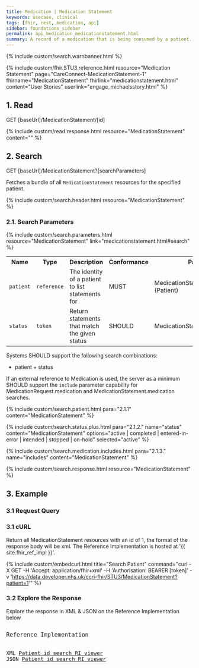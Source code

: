 ```yaml
---
title: Medication | Medication Statement
keywords: usecase, clinical
tags: [fhir, rest, medication, api]
sidebar: foundations_sidebar
permalink: api_medication_medicationstatement.html
summary: A record of a medication that is being consumed by a patient. A MedicationStatement may indicate that the patient may be taking the medication now, or has taken the medication in the past or will be taking the medication in the future.
---
```

{% include custom/search.warnbanner.html %}

{% include custom/fhir.STU3.reference.html resource="Medication Statement" page="CareConnect-MedicationStatement-1" fhirname="MedicationStatement" fhirlink="medicationstatement.html" content="User Stories" userlink="engage_michaelsstory.html" %}



## 1. Read ##

<div markdown="span" class="alert alert-success" role="alert">
GET [baseUrl]/MedicationStatement/[id]</div>

{% include custom/read.response.html resource="MedicationStatement" content="" %}

## 2. Search ##

<div markdown="span" class="alert alert-success" role="alert">
GET [baseUrl]/MedicationStatement?[searchParameters]</div>

Fetches a bundle of all `MedicationStatement` resources for the specified patient.

{% include custom/search.header.html resource="MedicationStatement" %}

### 2.1. Search Parameters ###

{% include custom/search.parameters.html resource="MedicationStatement" link="medicationstatement.html#search" %}

<table style="min-width:100%;width:100%">
<tr id="clinical">
    <th style="width:15%;">Name</th>
    <th style="width:10%;">Type</th>
    <th style="width:40%;">Description</th>
    <th style="width:5%;">Conformance</th>
    <th style="width:30%;">Path</th>
</tr>
<!--
<tr>
    <td><code class="highlighter-rouge">effective</code></td>
    <td><code class="highlighter-rouge">date</code></td>
    <td>Date when patient was taking (or not taking) the medication</td>
    <td>SHOULD</td>
    <td>MedicationStatement.effective</td>
</tr>
-->
<tr>
    <td><code class="highlighter-rouge">patient</code></td>
    <td><code class="highlighter-rouge">reference</code></td>
    <td>The identity of a patient to list statements for</td>
    <td>MUST</td>
    <td>MedicationStatement.patient<br>(Patient)</td>
</tr>
<tr>
    <td><code class="highlighter-rouge">status</code></td>
    <td><code class="highlighter-rouge">token</code></td>
    <td>Return statements that match the given status</td>
    <td>SHOULD</td>
    <td>MedicationStatement.status</td>
</tr>
</table>

Systems SHOULD support the following search combinations:

 * patient + status


If an external reference to Medication is used, the server as a minimum SHOULD support the `include` parameter capability for MedicationRequest.medication and MedicationStatement.medication searches.



<!-- include custom/search.date.plus.html para="2.1.1." content="MedicationStatement" name="effective" -->

{% include custom/search.patient.html para="2.1.1" content="MedicationStatement" %}

{% include custom/search.status.plus.html para="2.1.2." name="status" content="MedicationStatement" options="active | completed | entered-in-error | intended | stopped | on-hold" selected="active" %}

{% include custom/search.medication.includes.html para="2.1.3." name="includes" content="MedicationStatement" %}

{% include custom/search.response.html resource="MedicationStatement" %}


## 3. Example ##

### 3.1 Request Query ###

<h3 id="32-response-headers">3.1 cURL</h3>

Return all MedicationStatement resources with an id of 1, the format of the response body will be xml. The Reference Implementation is hosted at '{{ site.fhir_ref_impl }}'.

{% include custom/embedcurl.html title="Search Patient" command="curl -X GET -H 'Accept: application/fhir+xml' -H 'Authorisation: BEARER [token]' -v 'https://data.developer.nhs.uk/ccri-fhir/STU3/MedicationStatement?patient=1'" %}

<h3 id="32-response-headers">3.2 Explore the Response</h3>

Explore the response in XML & JSON on the Reference Implementation below
<div class="language-http highlighter-rouge">
<pre class="highlight">
<p style="font-size: 110%;">Reference Implementation</p>
XML <a target="_blank" href="{{ site.fhir_ref_impl }}search?serverId=home&pretty=true&resource=MedicationStatement&param.0.0=&param.0.1=1&param.0.name=patient&param.0.type=reference&resource-search-limit=&encoding=xml">Patient id search RI viewer</a>
JSON <a target="_blank" href="{{ site.fhir_ref_impl }}search?serverId=home&pretty=true&resource=MedicationStatement&param.0.0=&param.0.1=1&param.0.name=patient&param.0.type=reference&resource-search-limit=&encoding=json">Patient id search RI viewer</a>
</pre>
</div>
